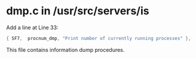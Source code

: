 # dmp.c in /usr/src/servers/is

Add a line at Line 33:

```c
{ SF7,  procnum_dmp, "Print number of currently running processes" },
```

This file contains information dump procedures.
